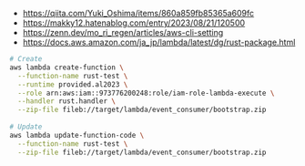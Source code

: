 
- https://qiita.com/Yuki_Oshima/items/860a859fb85365a609fc
- https://makky12.hatenablog.com/entry/2023/08/21/120500
- https://zenn.dev/mo_ri_regen/articles/aws-cli-setting
- https://docs.aws.amazon.com/ja_jp/lambda/latest/dg/rust-package.html


```bash
# Create
aws lambda create-function \
  --function-name rust-test \
  --runtime provided.al2023 \
  --role arn:aws:iam::973776200248:role/iam-role-lambda-execute \
  --handler rust.handler \
  --zip-file fileb://target/lambda/event_consumer/bootstrap.zip
  
# Update
aws lambda update-function-code \
  --function-name rust-test \
  --zip-file fileb://target/lambda/event_consumer/bootstrap.zip
```
